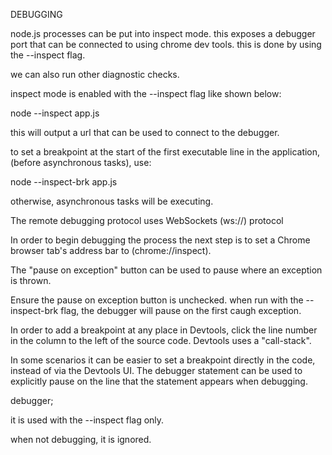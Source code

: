 DEBUGGING

node.js processes can be put into
inspect mode. this exposes a debugger
port that can be connected to
using chrome dev tools. 
this is done by using the
--inspect flag.

we can also run other diagnostic checks.

inspect mode is enabled with
the --inspect flag like shown below:


node --inspect app.js


this will output a url that can be
used to connect to the debugger.

to set a breakpoint at the start of the
first executable line in the application,
(before asynchronous tasks), use:

node --inspect-brk app.js

otherwise, asynchronous tasks will
be executing.


The remote debugging protocol
uses WebSockets 
(ws://) protocol  


In order to begin debugging the process
the next step is to set a Chrome browser
tab's address bar to (chrome://inspect).


The "pause on exception" button can be
used to pause where an exception is thrown.

Ensure the pause on exception button is
unchecked. when run with the --inspect-brk
flag, the debugger will pause on the first
caugh exception.




In order to add a breakpoint at any place
in Devtools, click the line number in the
column to the left of the source code.
Devtools uses a "call-stack".



In some scenarios it can be easier to set
a breakpoint directly in the code, instead
of via the Devtools UI.
The debugger statement can be used to
explicitly pause on the line that the
statement appears when debugging.

debugger;

it is used with the --inspect flag
only.

when not debugging, it is ignored.

